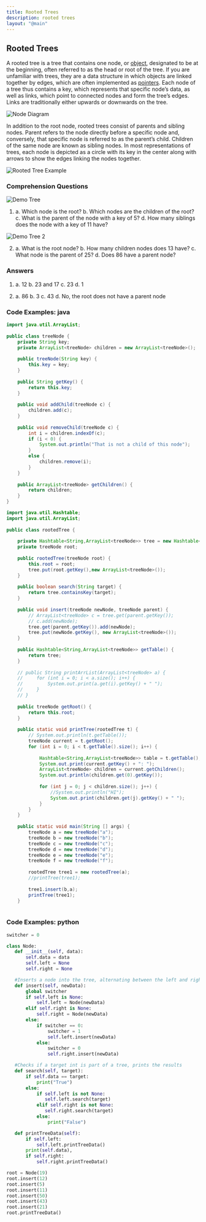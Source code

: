 ```yaml
---
title: Rooted Trees
description: rooted trees
layout: "@main"
---
```


<script src="https://polyfill.io/v3/polyfill.min.js?features=es6"></script>
<script id="MathJax-script" async src="https://cdn.jsdelivr.net/npm/mathjax@3/es5/tex-mml-chtml.js"></script>
<script type="module" src="https://md-block.verou.me/md-block.js"></script>

## **Rooted Trees**

A rooted tree is a tree that contains one node, or [object](/Markdown/pointers-and-object-contents "Pointers and Objects Article"), designated to be at the beginning, often referred to as the head or root of the tree. If you are unfamiliar with trees, they are a data structure in which objects are linked together by edges, which are often implemented as [pointers](/Markdown/pointers-and-object-contents "Pointers and Objects Article"). Each node of a tree thus contains a key, which represents that specific node’s data, as well as links, which point to connected nodes and form the tree’s edges. Links are traditionally either upwards or downwards on the tree.

![Node Diagram](https://i.ibb.co/nCzfZ6V/Image-1-Rooted-Trees-Blog-Post.png)

In addition to the root node, rooted trees consist of parents and sibling nodes. Parent refers to the node directly before a specific node and, conversely, that specific node is referred to as the parent’s child. Children of the same node are known as sibling nodes. In most representations of trees, each node is depicted as a circle with its key in the center along with arrows to show the edges linking the nodes together.

![Rooted Tree Example](https://i.ibb.co/9vCmHyn/Image-2-Rooted-Trees-Blog-Post.jpg)

### Comprehension Questions

![Demo Tree](https://i.ibb.co/Nj9tVc5/Image-3-Rooted-Trees-Blog-Post.png)

1. a. Which node is the root?
   b. Which nodes are the children of the root?
   c. What is the parent of the node with a key of 5?
   d. How many siblings does the node with a key of 11 have?

![Demo Tree 2](https://i.ibb.co/kmRVrjy/Image-4-Rooted-Trees-Blog-Post.png)

2. a. What is the root node?
   b. How many children nodes does 13 have?
   c. What node is the parent of 25?
   d. Does 86 have a parent node?

### Answers

1. a. 12
   b. 23 and 17
   c. 23
   d. 1

1. a. 86
   b. 3
   c. 43
   d. No, the root does not have a parent node

### Code Examples: java

```java
import java.util.ArrayList;
​
public class treeNode {
    private String key;
    private ArrayList<treeNode> children = new ArrayList<treeNode>();
​
    public treeNode(String key) {
        this.key = key;
    }
​
    public String getKey() {
        return this.key;
    }
​
    public void addChild(treeNode c) {
        children.add(c);
    }
​
    public void removeChild(treeNode c) {
        int i = children.indexOf(c);
        if (i < 0) {
            System.out.println("That is not a child of this node");
        }
        else {
            children.remove(i);
        }
    }
​
    public ArrayList<treeNode> getChildren() {
        return children;
    }
}

import java.util.Hashtable;
import java.util.ArrayList;
​
public class rootedTree {
​
    private Hashtable<String,ArrayList<treeNode>> tree = new Hashtable<>();
    private treeNode root;
​
    public rootedTree(treeNode root) {
        this.root = root;
        tree.put(root.getKey(),new ArrayList<treeNode>());
    }
​
    public boolean search(String target) {
        return tree.containsKey(target);
    }
​
    public void insert(treeNode newNode, treeNode parent) {
        // ArrayList<treeNode> c = tree.get(parent.getKey());
        // c.add(newNode);
        tree.get(parent.getKey()).add(newNode);
        tree.put(newNode.getKey(), new ArrayList<treeNode>());
    }
​
    public Hashtable<String,ArrayList<treeNode>> getTable() {
        return tree;
    }
​
    // public String printArrList(ArrayList<treeNode> a) {
    //     for (int i = 0; i < a.size(); i++) {
    //         System.out.print(a.get(i).getKey() + " ");
    //     }
    // }
​
    public treeNode getRoot() {
        return this.root;
    }
​
    public static void printTree(rootedTree t) {
        // System.out.println(t.getTable());
        treeNode current = t.getRoot();
        for (int i = 0; i < t.getTable().size(); i++) {
​
            Hashtable<String,ArrayList<treeNode>> table = t.getTable();
            System.out.print(current.getKey() + ": ");
            ArrayList<treeNode> children = current.getChildren();
            System.out.println(children.get(0).getKey());
​
            for (int j = 0; j < children.size(); j++) {
                //System.out.println("HI");
                System.out.print(children.get(j).getKey() + " ");
            }
        }
    }
​
    public static void main(String [] args) {
        treeNode a = new treeNode("a");
        treeNode b = new treeNode("b");
        treeNode c = new treeNode("c");
        treeNode d = new treeNode("d");
        treeNode e = new treeNode("e");
        treeNode f = new treeNode("f");
​
        rootedTree tree1 = new rootedTree(a);
        //printTree(tree1);
​
        tree1.insert(b,a);
        printTree(tree1);
    }
​
```

### Code Examples: python

```python
switcher = 0

class Node:
   def __init__(self, data):
       self.data = data
       self.left = None
       self.right = None

   #Inserts a node into the tree, alternating between the left and right sides
   def insert(self, newData):
       global switcher
       if self.left is None:
           self.left = Node(newData)
       elif self.right is None:
           self.right = Node(newData)
       else:
           if switcher == 0:
               switcher = 1
               self.left.insert(newData)
           else:
               switcher = 0
               self.right.insert(newData)

   #Checks if a target int is part of a tree, prints the results
   def search(self, target):
       if self.data == target:
           print("True")
       else:
           if self.left is not None:
              self.left.search(target)
           elif self.right is not None:
              self.right.search(target)
           else:
               print("False")

   def printTreeData(self):
       if self.left:
           self.left.printTreeData()
       print(self.data),
       if self.right:
           self.right.printTreeData()

root = Node(19)
root.insert(12)
root.insert(5)
root.insert(11)
root.insert(50)
root.insert(43)
root.insert(21)
root.printTreeData()
```
